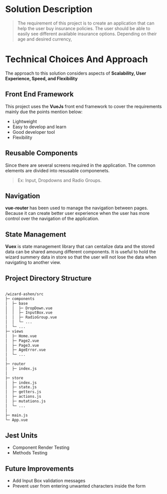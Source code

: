 # Solution Description

> The requirement of this project is to create an application that can help the user buy insurance policies. The user should be able to easily see different available insurance options. Depending on their age and desired currency,

# Technical Choices And Approach
The approach to this solution considers aspects of **Scalability, User Experience, Speed, and Flexibility**

## Front End Framework
This project uses the **VueJs** front end framework to cover the requirements mainly due the points mention below: 
- Lightweight
- Easy to develop and learn
- Good developer tool
- Flexibility

## Reusable Components
Since there are several screens required in the application. The common elements are divided into resusable componenets.
> Ex: Input, Dropdowns and Radio Groups.
## Navigation
**vue-router** has been used to manage the navigation between pages. 
Because it can create better user experience when the user has more control over the navigation of the application. 

## State Management
**Vuex** is state management library that can centalize data and the stored data can be shared amoung different components.
It is useful to hold the wizard summery data in store so that the user will not lose the data when navigating to another view. 

## Project Directory Structure

``` bash

/wizard-ashen/src
├─ components
│  ├─ base
│  │  ├─ DropDown.vue
│  │  ├─ InputBox.vue
│  │  ├─ RadioGroup.vue
│  │  └─ ...
│  └─ ...
├─ views
│  ├─ Home.vue
│  ├─ Page2.vue
│  ├─ Page3.vue
│  ├─ AgeError.vue
│  └─ ...
│ 
├─ router
│  ├─ index.js
│  
├─ store
│  ├─ index.js
│  ├─ state.js
│  ├─ getters.js
│  ├─ actions.js
│  ├─ mutations.js
│  └─ ...
│  
├─ main.js
└─ App.vue

```

## Jest Units
- Component Render Testing
- Methods Testing

## Future Improvements
- Add Input Box validation messages
- Prevent user from entering unwanted characters inside the form
